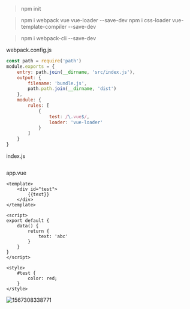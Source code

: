 > npm init

> npm i webpack vue vue-loader --save-dev
> npm i css-loader vue-template-compiler --save-dev

> npm i webpack-cli --save-dev

webpack.config.js

```js
const path = require('path')
module.exports = {
    entry: path.join(__dirname, 'src/index.js'),
    output: {
        filename: 'bundle.js',
        path.path.join(__dirname, 'dist')
    },
    module: {
        rules: [
            {
                test: /\.vue$/,
                loader: 'vue-loader'
            }
        ]
    }
}
```



index.js

```js

```



app.vue

```vue
<template>
	<div id="test">
        {{text}}
    </div>
</template>

<script>
export default {
    data() {
        return {
            text: 'abc'
        }
    }
}
</script>

<style>
    #test {
        color: red;
    }
</style>
```



![1567308338771](C:\Users\Administrator\AppData\Roaming\Typora\typora-user-images\1567308338771.png)